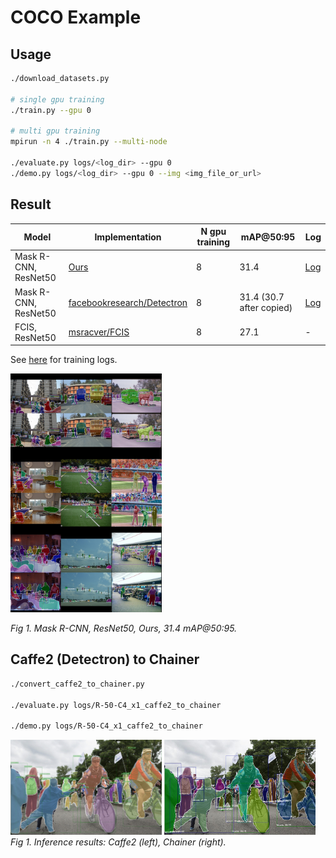 # COCO Example

## Usage

```bash
./download_datasets.py

# single gpu training
./train.py --gpu 0

# multi gpu training
mpirun -n 4 ./train.py --multi-node

./evaluate.py logs/<log_dir> --gpu 0
./demo.py logs/<log_dir> --gpu 0 --img <img_file_or_url>
```


## Result

| Model | Implementation | N gpu training | mAP@50:95 | Log |
|-------|----------------|----------------|-----------|-----|
| Mask R-CNN, ResNet50 | [Ours](https://github.com/wkentaro/chainer-mask-rcnn) | 8 | 31.4 | [Log](https://drive.google.com/open?id=1DRt96S0asaAiN5aDiWUYVcPs0bQ_USU3) |
| Mask R-CNN, ResNet50 | [facebookresearch/Detectron](https://github.com/facebookresearch/Detectron) | 8 | 31.4 (30.7 after copied) | [Log](https://drive.google.com/open?id=1xQBox3uMv2FoyXXpsC9ASNZ-92NgAbcT) |
| FCIS, ResNet50 | [msracver/FCIS](https://github.com/msracver/FCIS) | 8 | 27.1 | - |

See [here](https://drive.google.com/open?id=1Dfpc2Dd7_hh9ZsgfbDnuVG4xUnQFBksa) for training logs.

<img src=".readme/resnet50_results.jpg" width="48%" />

*Fig 1. Mask R-CNN, ResNet50, Ours, 31.4 mAP@50:95.*


## Caffe2 (Detectron) to Chainer

```bash
./convert_caffe2_to_chainer.py

./evaluate.py logs/R-50-C4_x1_caffe2_to_chainer

./demo.py logs/R-50-C4_x1_caffe2_to_chainer
```

<img src=".readme/R-50-C4_x1_caffe2_result_33823288584_1d21cf0a26_k.jpg" width="48%" /> <img src=".readme/R-50-C4_x1_caffe2_to_chainer_result_33823288584_1d21cf0a26_k.jpg" width="48%" />  
*Fig 1. Inference results: Caffe2 (left), Chainer (right).*
